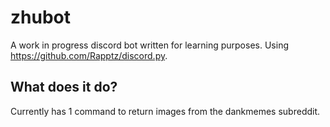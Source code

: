 # zhubot
A work in progress discord bot written for learning purposes. Using https://github.com/Rapptz/discord.py.

## What does it do?
Currently has 1 command to return images from the dankmemes subreddit.
